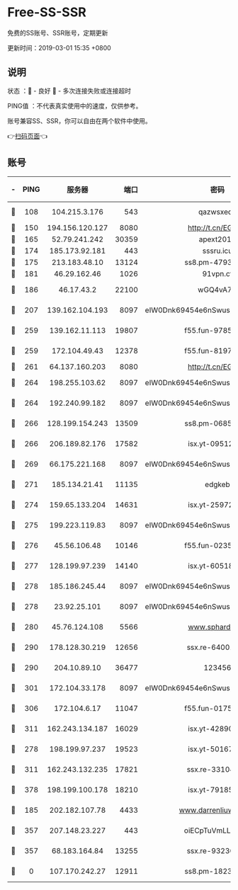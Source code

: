 # Free-SS-SSR

免费的SS账号、SSR账号，定期更新

更新时间：2019-03-01 15:35 +0800

## 说明

状态     ：🙂 - 良好 🙁 - 多次连接失败或连接超时

PING值   ：不代表真实使用中的速度，仅供参考。

账号兼容SS、SSR，你可以自由在两个软件中使用。

👉[扫码页面](https://liesauer.github.io/free-ss-ssr.github.io/)👈

## 账号

|-|PING|服务器|端口|密码|加密方式|区域|
|:----:|:----:|:-----:|-----:|:----:|:----:|:----:|
|🙂|108|104.215.3.176|543|qazwsxedc|aes-256-gcm|JP|
|🙂|150|194.156.120.127|8080|http://t.cn/EGJIyrl|rc4-md5|RU|
|🙂|165|52.79.241.242|30359|apext2019|chacha20|KR|
|🙂|174|185.173.92.181|443|sssru.icu|rc4-md5|RU|
|🙂|175|213.183.48.10|13124|ss8.pm-47930159|rc4-md5|RU|
|🙂|181|46.29.162.46|1026|91vpn.cf|rc4-md5|RU|
|🙂|186|46.17.43.2|22100|wGQ4vA7D|aes-256-gcm|RU|
|🙂|207|139.162.104.193|8097|eIW0Dnk69454e6nSwuspv9DmS201tQ0D|aes-256-cfb|JP|
|🙂|259|139.162.11.113|19807|f55.fun-97859727|aes-256-cfb|SG|
|🙂|259|172.104.49.43|12378|f55.fun-81974133|aes-256-cfb|SG|
|🙂|261|64.137.160.203|8080|http://t.cn/EGJIyrl|rc4-md5|CA|
|🙂|264|198.255.103.62|8097|eIW0Dnk69454e6nSwuspv9DmS201tQ0D|aes-256-cfb|US|
|🙂|264|192.240.99.182|8097|eIW0Dnk69454e6nSwuspv9DmS201tQ0D|aes-256-cfb|US|
|🙂|266|128.199.154.243|13509|ss8.pm-06850813|aes-256-cfb|SG|
|🙂|266|206.189.82.176|17582|isx.yt-09512157|aes-256-cfb|SG|
|🙂|269|66.175.221.168|8097|eIW0Dnk69454e6nSwuspv9DmS201tQ0D|aes-256-cfb|US|
|🙂|271|185.134.21.41|11135|edgkeb|aes-256-cfb|GB|
|🙂|274|159.65.133.204|14631|isx.yt-25972344|aes-256-cfb|SG|
|🙂|275|199.223.119.83|8097|eIW0Dnk69454e6nSwuspv9DmS201tQ0D|aes-256-cfb|US|
|🙂|276|45.56.106.48|10146|f55.fun-02359224|aes-256-cfb|US|
|🙂|277|128.199.97.239|14140|isx.yt-60518529|aes-256-cfb|SG|
|🙂|278|185.186.245.44|8097|eIW0Dnk69454e6nSwuspv9DmS201tQ0D|aes-256-cfb|NL|
|🙂|278|23.92.25.101|8097|eIW0Dnk69454e6nSwuspv9DmS201tQ0D|aes-256-cfb|US|
|🙂|280|45.76.124.108|5566|www.sphard.com|aes-256-cfb|AU|
|🙂|290|178.128.30.219|12656|ssx.re-64001982|aes-256-cfb|SG|
|🙂|290|204.10.89.10|36477|123456|aes-256-cfb|US|
|🙂|301|172.104.33.178|8097|eIW0Dnk69454e6nSwuspv9DmS201tQ0D|aes-256-cfb|SG|
|🙂|306|172.104.6.17|11047|f55.fun-01756679|aes-256-cfb|US|
|🙂|311|162.243.134.187|16029|isx.yt-42890959|aes-256-cfb|US|
|🙂|278|198.199.97.237|19523|isx.yt-50167481|aes-256-cfb|US|
|🙂|311|162.243.132.235|17821|ssx.re-33104069|aes-256-cfb|US|
|🙂|378|198.199.100.178|18210|isx.yt-79185401|aes-256-cfb|US|
|🙁|185|202.182.107.78|4433|www.darrenliuwei.com|aes-256-cfb|JP|
|🙁|357|207.148.23.227|443|oiECpTuVmLLxk4Ts|aes-256-cfb|US|
|🙁|357|68.183.164.84|13255|ssx.re-93230517|aes-256-cfb|US|
|🙁|0|107.170.242.27|12911|ss8.pm-18239043|aes-256-cfb|US|

